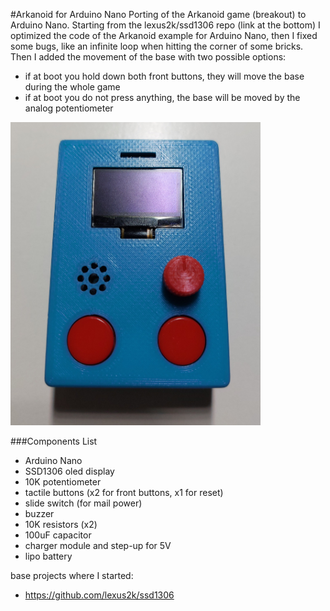 #Arkanoid for Arduino Nano
Porting of the Arkanoid game (breakout) to Arduino Nano.
Starting from the lexus2k/ssd1306 repo (link at the bottom) I optimized the code of the Arkanoid example for Arduino Nano, then I fixed some bugs, like an infinite loop when hitting the corner of some bricks.
Then I added the movement of the base with two possible options:
- if at boot you hold down both front buttons, they will move the base during the whole game
- if at boot you do not press anything, the base will be moved by the analog potentiometer

<img src="./img/20241215_152713.jpg" width="400">

###Components List
- Arduino Nano
- SSD1306 oled display
- 10K potentiometer
- tactile buttons (x2 for front buttons, x1 for reset)
- slide switch (for mail power)
- buzzer
- 10K resistors (x2)
- 100uF capacitor
- charger module and step-up for 5V
- lipo battery

base projects where I started:
- https://github.com/lexus2k/ssd1306
